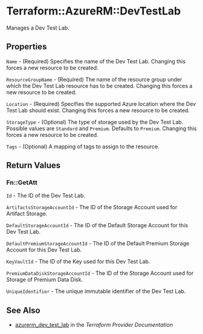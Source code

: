 # Terraform::AzureRM::DevTestLab

Manages a Dev Test Lab.

## Properties

`Name` - (Required) Specifies the name of the Dev Test Lab. Changing this forces a new resource to be created.

`ResourceGroupName` - (Required) The name of the resource group under which the Dev Test Lab resource has to be created. Changing this forces a new resource to be created.

`Location` - (Required) Specifies the supported Azure location where the Dev Test Lab should exist. Changing this forces a new resource to be created.

`StorageType` - (Optional) The type of storage used by the Dev Test Lab. Possible values are `Standard` and `Premium`. Defaults to `Premium`. Changing this forces a new resource to be created.

`Tags` - (Optional) A mapping of tags to assign to the resource.


## Return Values

### Fn::GetAtt

`Id` - The ID of the Dev Test Lab.

`ArtifactsStorageAccountId` - The ID of the Storage Account used for Artifact Storage.

`DefaultStorageAccountId` - The ID of the Default Storage Account for this Dev Test Lab.

`DefaultPremiumStorageAccountId` - The ID of the Default Premium Storage Account for this Dev Test Lab.

`KeyVaultId` - The ID of the Key used for this Dev Test Lab.

`PremiumDataDiskStorageAccountId` - The ID of the Storage Account used for Storage of Premium Data Disk.

`UniqueIdentifier` - The unique immutable identifier of the Dev Test Lab.

## See Also

* [azurerm_dev_test_lab](https://www.terraform.io/docs/providers/azurerm/r/dev_test_lab.html) in the _Terraform Provider Documentation_